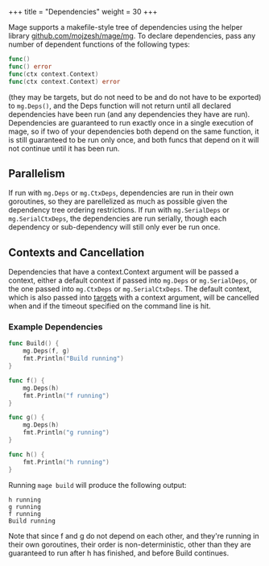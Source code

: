 +++
title = "Dependencies"
weight = 30
+++

Mage supports a makefile-style tree of dependencies using the helper library
[github.com/mojzesh/mage/mg](https://godoc.org/github.com/mojzesh/mage/mg). To
declare dependencies, pass any number of dependent functions of the following
types:
```go
func()
func() error
func(ctx context.Context)
func(ctx context.Context) error
```
(they may be targets, but do not need to be and do not have to be exported) to
`mg.Deps()`, and the Deps function will not return until all declared
dependencies have been run (and any dependencies they have are run).
Dependencies are guaranteed to run exactly once in a single execution of mage,
so if two of your dependencies both depend on the same function, it is still
guaranteed to be run only once, and both funcs that depend on it will not
continue until it has been run. 

## Parallelism

If run with `mg.Deps` or `mg.CtxDeps`, dependencies are run in their own
goroutines, so they are parellelized as much as possible given the dependency
tree ordering restrictions.  If run with `mg.SerialDeps` or `mg.SerialCtxDeps`,
the dependencies are run serially, though each dependency or sub-dependency will
still only ever be run once. 

## Contexts and Cancellation

Dependencies that have a context.Context argument will be passed a context,
either a default context if passed into `mg.Deps` or `mg.SerialDeps`, or the one
passed into `mg.CtxDeps` or `mg.SerialCtxDeps`.  The default context, which is
also passed into [targets](/targets) with a context argument, will be cancelled
when and if the timeout specified on the command line is hit.

### Example Dependencies

```go
func Build() {
    mg.Deps(f, g)
    fmt.Println("Build running")
}

func f() {
    mg.Deps(h)
    fmt.Println("f running")
}

func g() {
    mg.Deps(h)
    fmt.Println("g running")
}

func h() {
    fmt.Println("h running")
}
```

Running `mage build` will produce the following output:

```plain
h running
g running
f running
Build running
```

Note that since f and g do not depend on each other, and they're running in
their own goroutines, their order is non-deterministic, other than they are
guaranteed to run after h has finished, and before Build continues.
